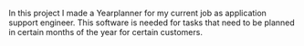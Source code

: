 In this project I made a Yearplanner for my current job as application support engineer.
This software is needed for tasks that need to be planned in certain months of the year for certain customers.

